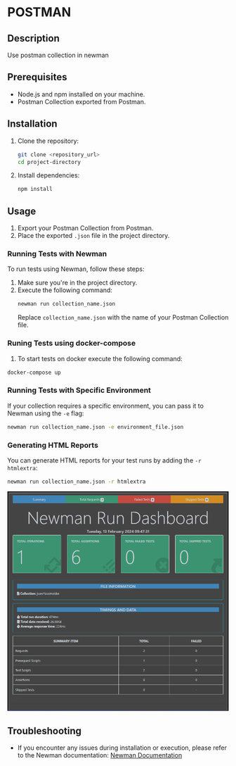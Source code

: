# POSTMAN

## Description
Use postman collection in newman

## Prerequisites
- Node.js and npm installed on your machine.
- Postman Collection exported from Postman.

## Installation
1. Clone the repository:
    ```bash
    git clone <repository_url>
    cd project-directory
    ```
2. Install dependencies:
    ```bash
    npm install
    ```

## Usage
1. Export your Postman Collection from Postman.
2. Place the exported `.json` file in the project directory.

### Running Tests with Newman
To run tests using Newman, follow these steps:

1. Make sure you're in the project directory.
2. Execute the following command:
    ```bash
    newman run collection_name.json
    ```
    Replace `collection_name.json` with the name of your Postman Collection file.

### Runing Tests using docker-compose
1. To start tests on docker execute the following command:
```bash
docker-compose up
```

### Running Tests with Specific Environment
If your collection requires a specific environment, you can pass it to Newman using the `-e` flag:

```bash
newman run collection_name.json -e environment_file.json
```

### Generating HTML Reports
You can generate HTML reports for your test runs by adding the `-r htmlextra`:

```bash
newman run collection_name.json -r htmlextra
```
![alt text](image.png)

## Troubleshooting
- If you encounter any issues during installation or execution, please refer to the Newman documentation: [Newman Documentation](https://learning.postman.com/docs/running-collections/using-newman-cli/command-line-integration-with-newman/)
